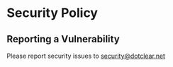 # Security Policy

## Reporting a Vulnerability

Please report security issues to security@dotclear.net
